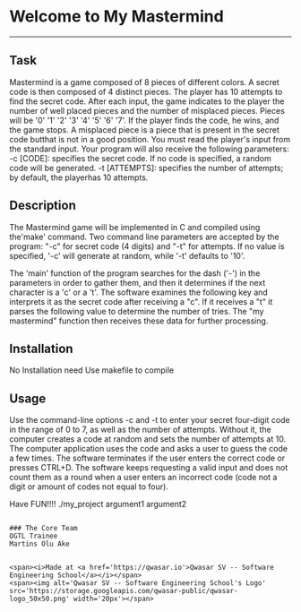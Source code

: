 # Welcome to My Mastermind
***

## Task
Mastermind is a game composed of 8 pieces of different colors.
A secret code is then composed of 4 distinct pieces.
The player has 10 attempts to find the secret code.
After each input, the game indicates to the player the number of well placed pieces and the number of misplaced pieces.
Pieces will be '0' '1' '2' '3' '4' '5' '6' '7'.
If the player finds the code, he wins, and the game stops.
A misplaced piece is a piece that is present in the secret code butthat is not in a good position.
You must read the player's input from the standard input.
Your program will also receive the following parameters:
-c [CODE]: specifies the secret code. If no code is specified, a random code will be generated.
-t [ATTEMPTS]: specifies the number of attempts; by default, the playerhas 10 attempts.

## Description
The Mastermind game will be implemented in C and compiled using the'make' command.
Two command line parameters are accepted by the program: "-c" for secret code (4 digits) and "-t" for attempts.
If no value is specified, '-c' will generate at random, while '-t' defaults to '10'.

The 'main' function of the program searches for the dash ('-') 
in the parameters in order to gather them, and then it determines if the next character is a 'c' or a 't'. 
The software examines the following key and interprets it as the secret code after receiving a "c".
If it receives a "t" it parses the following value to determine the number of tries. 
The "my mastermind" function then receives these data for further processing.

## Installation
No Installation need
Use makefile to compile

## Usage
Use the command-line options -c and -t to enter your secret four-digit code in the range of 0 to 7, 
as well as the number of attempts.
Without it, the computer creates a code at random and sets the number of attempts at 10.
The computer application uses the code and asks a user to guess the code a few times.
The software terminates if the user enters the correct code or presses CTRL+D.
The software keeps requesting a valid input and does not count them as a round when a user 
enters an incorrect code (code not a digit or amount of codes not equal to four).

Have FUN!!!!
./my_project argument1 argument2
```

### The Core Team
OGTL Trainee
Martins Olu Ake


<span><i>Made at <a href='https://qwasar.io'>Qwasar SV -- Software Engineering School</a></i></span>
<span><img alt='Qwasar SV -- Software Engineering School's Logo' src='https://storage.googleapis.com/qwasar-public/qwasar-logo_50x50.png' width='20px'></span>
